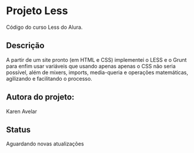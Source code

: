 # Projeto Less

Código do curso Less do Alura.

## Descrição

A partir de um site pronto (em HTML e CSS) implementei o LESS e o Grunt para enfim usar variáveis que usando apenas apenas o CSS não seria possível, além de mixers, imports, media-queria e operações matemáticas,  agilizando e facilitando o processo.

## Autora do projeto:

Karen Avelar

## Status

Aguardando novas atualizações
